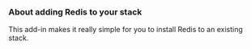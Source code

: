 <!-- usedin: [ _legacy_docker/AddOns/redis-v1.md, _maestro/AddOns/redis-v1.md, _node/addons/redis-v1.md, _rails/AddOns/redis-v1.md] -->


### About adding Redis to your stack
This add-in makes it really simple for you to install Redis to an existing stack.

